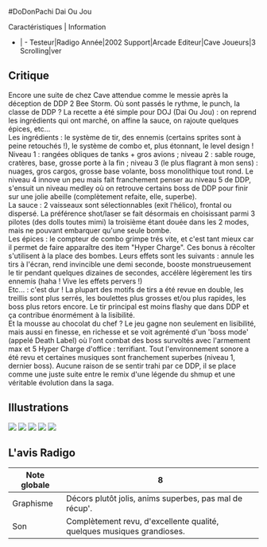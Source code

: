 #DoDonPachi Dai Ou Jou

Caractéristiques | Information
- | -
Testeur|Radigo
Année|2002
Support|Arcade
Editeur|Cave
Joueurs|3
Scrolling|ver

## Critique
Encore une suite de chez Cave attendue comme le messie après la déception de DDP 2 Bee Storm. Où sont passés le rythme, le punch, la classe de DDP ? La recette a été simple pour DOJ (Dai Ou Jou) : on reprend les ingrédients qui ont marché, on affine la sauce, on rajoute quelques épices, etc...<br/>Les ingrédients : le système de tir, des ennemis (certains sprites sont à peine retouchés !), le système de combo et, plus étonnant, le level design ! Niveau 1 : rangées obliques de tanks + gros avions ; niveau 2 : sable rouge, cratères, base, grosse porte à la fin ; niveau 3 (le plus flagrant à mon sens) : nuages, gros cargos, grosse base volante, boss monolithique tout rond. Le niveau 4 innove un peu mais fait franchement penser au niveau 5 de DDP, s'ensuit un niveau medley où on retrouve certains boss de DDP pour finir sur une jolie abeille (complètement refaite, elle, superbe).<br/>La sauce : 2 vaisseaux sont sélectionnables (exit l'hélico), frontal ou dispersé. La préférence shot/laser se fait désormais en choisissant parmi 3 pilotes (des dolls toutes mimi) la troisième étant douée dans les 2 modes, mais ne pouvant embarquer qu'une seule bombe.<br/>Les épices : le compteur de combo grimpe trés vite, et c'est tant mieux car il permet de faire apparaître des item "Hyper Charge". Ces bonus à récolter s'utilisent à la place des bombes. Leurs effets sont les suivants : annule les tirs à l'écran, rend invincible une demi seconde, booste monstrueusement le tir pendant quelques dizaines de secondes, accélère légèrement les tirs ennemis (haha ! Vive les effets pervers !)<br/>Etc... : c'est dur ! La plupart des motifs de tirs a été revue en double, les treillis sont plus serrés, les boulettes plus grosses et/ou plus rapides, les boss plus retors encore. Le tir principal est moins flashy que dans DDP et ça contribue énormément à la lisibilité.<br/>Et la mousse au chocolat du chef ? Le jeu gagne non seulement en lisibilité, mais aussi en finesse, en richesse et se voit agrémenté d'un 'boss mode' (appelé Death Label) où l'ont combat des boss survoltés avec l'armement max et 5 Hyper Charge d'office : terrifiant. Tout l'environnement sonore a été revu et certaines musiques sont franchement superbes (niveau 1, dernier boss). Aucune raison de se sentir trahi par ce DDP, il se place comme une juste suite entre le remix d'une légende du shmup et une véritable évolution dans la saga.

## Illustrations
![](http://www.shmup.com/images/thumbs/img_fiche_1_477.png)
![](http://www.shmup.com/images/thumbs/img_fiche_2_477.png)
![](http://www.shmup.com/images/thumbs/img_fiche_3_477.png)
![](http://www.shmup.com/images/thumbs/img_fiche_4_477.png)
![](http://www.shmup.com/images/thumbs/)

## L'avis Radigo
Note globale|8
-|-
Graphisme|Décors plutôt jolis, anims superbes, pas mal de récup'.
Son|Complètement revu, d'excellente qualité, quelques musiques grandioses.
